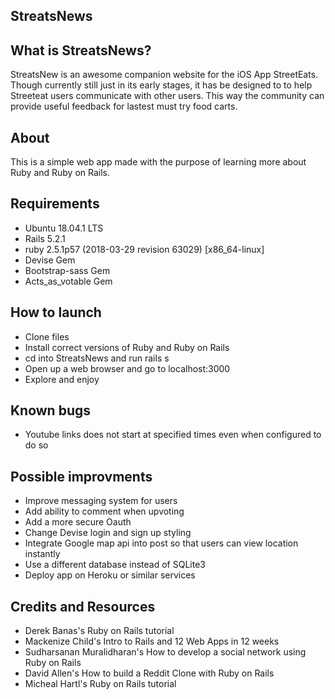## StreatsNews

## What is StreatsNews?
StreatsNew is an awesome companion website for the iOS App StreetEats. Though currently still just in its early stages, it has be designed to to help Streeteat users communicate with other users. This way the community can provide useful feedback for lastest must try food carts.

## About
This is a simple web app made with the purpose of learning more about Ruby and Ruby on Rails.

## Requirements
* Ubuntu 18.04.1 LTS 
* Rails 5.2.1
* ruby 2.5.1p57 (2018-03-29 revision 63029) [x86_64-linux]
* Devise Gem
* Bootstrap-sass Gem
* Acts_as_votable Gem

## How to launch
* Clone files
* Install correct versions of Ruby and Ruby on Rails
* cd into StreatsNews and run rails s
* Open up a web browser and go to localhost:3000
* Explore and enjoy

## Known bugs
* Youtube links does not start at specified times even when configured to do so

## Possible improvments
* Improve messaging system for users
* Add ability to comment when upvoting
* Add a more secure Oauth
* Change Devise login and sign up styling
* Integrate Google map api into post so that users can view location instantly
* Use a different database instead of SQLite3
* Deploy app on Heroku or similar services

## Credits and Resources
* Derek Banas's Ruby on Rails tutorial 
* Mackenize Child's Intro to Rails and 12 Web Apps in 12 weeks
* Sudharsanan Muralidharan's How to develop a social network using Ruby on Rails
* David Allen's How to build a Reddit Clone with Ruby on Rails
* Micheal Hartl's Ruby on Rails tutorial
